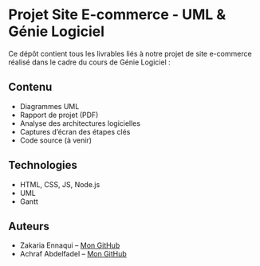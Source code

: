 # Projet Site E-commerce - UML & Génie Logiciel

Ce dépôt contient tous les livrables liés à notre projet de site e-commerce réalisé dans le cadre du cours de Génie Logiciel :

## Contenu
- Diagrammes UML
- Rapport de projet (PDF)
- Analyse des architectures logicielles
- Captures d’écran des étapes clés
- Code source (à venir)

## Technologies
- HTML, CSS, JS, Node.js
- UML
- Gantt

## Auteurs
- Zakaria Ennaqui – [Mon GitHub](https://github.com/zakariaennaqui)
- Achraf Abdelfadel – [Mon GitHub](https://github.com/abdelfadelAchraf)
